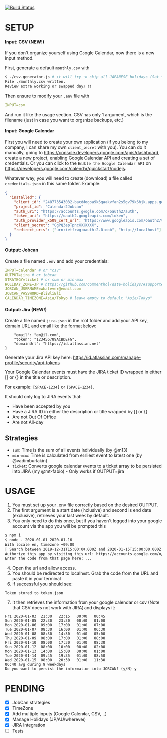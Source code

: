 [![Build Status](https://travis-ci.org/m13/calendar2jobcan.svg?branch=master)](https://travis-ci.org/m13/calendar2jobcan)

# SETUP

#### Input: CSV (NEW!)

If you don't organize yourself using Google Calendar, now there is a new input method.

First, generate a default `monthly.csv` with

```bash
$ ./csv-generator.js # it will try to skip all JAPANESE holidays (Sat + Sun too)
File ./monthly.csv written.
Review extra working or swapped days !!
```

Then ensure to modify your `.env` file with

```yaml
INPUT=csv
```

And run it like the usage section.
CSV has only 1 argument, which is the filename (just in case you want to organize backups, etc.)

#### Input: Google Calendar

First you will need to create your own application (if you belong to my company, I can share my own `client_secret` with you).
You can do it manually, going to https://console.developers.google.com/apis/dashboard, create a new project, enabling Google Calendar API and creating a set of credentials.
Or you can click to the `Enable the Google Calendar API` on https://developers.google.com/calendar/quickstart/nodejs.

Whatever way, you will need to create (download) a file called `credentials.json` in this same folder.
Example:

```json
{
  "installed": {
    "client_id": "248773543032-bacddogoa9k6qaakvfan2s5gv79k6hjk.apps.googleusercontent.com",
    "project_id": "Calendar2Jobcan",
    "auth_uri": "https://accounts.google.com/o/oauth2/auth",
    "token_uri": "https://oauth2.googleapis.com/token",
    "auth_provider_x509_cert_url": "https://www.googleapis.com/oauth2/v1/certs",
    "client_secret": "CgPQ3epTpncXXXXXXX",
    "redirect_uris": ["urn:ietf:wg:oauth:2.0:oob", "http://localhost"]
  }
}
```

#### Output: Jobcan

Create a file named `.env` and add your credentials:

```yaml
INPUT=calendar # or "csv"
OUTPUT=jira # or jobcan
STRATEGY=ticket # or sum or min-max
HOLIDAY_ZONE=JP # https://github.com/commenthol/date-holidays/#supported-countries-states-regions
JOBCAN_USERNAME=whatever@email.com
JOBCAN_PASSWORD=BliBliBli
CALENDAR_TIMEZONE=Asia/Tokyo # leave empty to default "Asia/Tokyo"
```

#### Output: Jira (NEW!)

Create a file named `jira.json` in the root folder and add your API key, domain URL and email like the format below:
```{
    "email": "em@il.com",
    "token": "123456789ACBDEFG",
    "domainUrl": "https://id.atlassian.net"
}
```
Generate your Jira API key here: https://id.atlassian.com/manage-profile/security/api-tokens

Your Google Calendar events must have the JIRA ticket ID wrapped in either [] or {} in the title or description.

For example: `[SPACE-1234]` or `{SPACE-1234}`.

It should only log to JIRA events that:
- Have been accepted by you
- Have a JIRA ID in either the description or title wrapped by [] or {}
- Are not Out Of Office
- Are not All-day

## Strategies

- `sum`: Time is the sum of all events individually (by @m13)
- `min-max`: Time is calculated from earliest event to latest one (by @vadimburlakin)
- `ticket`: Converts google calendar events to a ticket array to be persisted into JIRA (my @mt-fabio) - Only works if OUTPUT=jira

# USAGE

1. You must set up your .env file correctly based on the desired OUTPUT.
2. The first argument is a start date (inclusive) and second is end date (exclusive), retrieves your last week by default.
3. You only need to do this once, but if you haven't logged into your google account via the app you will be prompted this

```bash
$ npm i
$ node . 2020-01-01 2020-01-16
With locale en, timezone +09:00
🤖 Search between 2019-12-31T15:00:00.000Z and 2020-01-15T15:00:00.000Z
Authorize this app by visiting this url: https://accounts.google.com/o/oauth2/v2/auth?access_type=offline&scope=https%3A%2F%2Fwww.googleapis.com%2Fauth%2Fcalendar.readonly&response_type=code&client_id=248773543032-bacddogoa9k6qaakvfan2s5gv79k6hjk.apps.googleusercontent.com&redirect_uri=urn%3Aietf%3Awg%3Aoauth%3A2.0%3Aoob
Enter the code from that page here: ...
```

4. Open the url and allow access.
5. You should be redirected to localhost. Grab the code from the URL and paste it in your terminal
6. If successful you should see:
```
Token stored to token.json
```

7. It then retrieves the information from your google calendar or csv (Note that CSV does not work with JIRA) and displays it:

```
Fri	2020-01-03	21:30	22:15	00:00	00:45
Sun	2020-01-05	22:30	23:30	00:00	01:00
Mon	2020-01-06	09:00	17:00	01:00	07:00
Tue	2020-01-07	08:30	16:00	01:00	06:30
Wed	2020-01-08	08:30	14:30	01:00	05:00
Thu	2020-01-09	08:00	17:00	01:00	08:00
Fri	2020-01-10	08:00	17:30	01:00	08:30
Sun	2020-01-12	08:00	10:00	00:00	02:00
Mon	2020-01-13	14:00	15:00	00:00	01:00
Tue	2020-01-14	09:45	19:35	01:00	08:50
Wed	2020-01-15	08:00	20:30	01:00	11:30
06:40 avg during 9 weekdays
Do you want to persist the information into JOBCAN? (y/N) y
```

# PENDING

- [x] JobCan strategies
- [x] TimeZone
- [x] Add multiple inputs (Google Calendar, CSV, ..)
- [x] Manage Holidays (JP/AU/wherever)
- [x] JIRA Integration
- [ ] Tests
